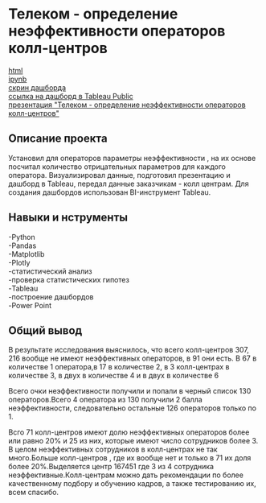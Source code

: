 # Телеком - определение неэффективности операторов колл-центров
[html](https://github.com/Eldarlakec/Portfolio/blob/main/Проект%2013/Телеком%20-%20определение%20неэффективности%20операторов%20колл-центров.html)  
[ipynb](https://github.com/Eldarlakec/Portfolio/blob/main/Проект%2013/Телеком%20-%20определение%20неэффективности%20операторов%20колл-центров.ipynb)  
[скрин дашборда](https://github.com/Eldarlakec/Portfolio/blob/main/Проект%2012/Дашборд.jpg)  
[ссылка на дашборд в Tableau Public](https://public.tableau.com/views/_16894196034480/Dashboard1?:language=en-US&publish=yes&:display_count=n&:origin=viz_share_link)  
[презентация "Телеком - определение неэффективности операторов колл-центров"](https://github.com/Eldarlakec/Portfolio/blob/main/Проект%2013/Телеком%20-%20определение%20неэффективности%20операторов%20колл-центров.pdf)


## Описание проекта
Установил для операторов параметры неэффективности , на их основе посчитал количество отрицательных параметров для каждого оператора. Визуализировал данные, подготовил презентацию и дашборд в Tableau, передал данные заказчикам - колл центрам. Для создания дашбордов использован BI-инструмент Tableau.
## Навыки и нструменты
-Python  
-Pandas  
-Matplotlib  
-Plotly  
-статистический анализ  
-проверка статистических гипотез  
-Tableau    
-построение дашбордов  
-Power Point 
## Общий вывод
В результате исследования выяснилось, что всего колл-центров 307, 216 вообще не имеют неэффективных операторов, в 91 они есть. В 67 в количестве 1 оператора,в 17 в количестве 2, в 3 колл-центрах в количестве 3, в двух в количестве 4 и в двух в количестве 6

Всего очки неэффективности получили и попали в черный список 130 операторов.Всего 4 оператора из 130 получили 2 балла неэффективности, следовательно остальные 126 операторов только по 1.

Всго 71 колл-центров имеют долю неэффективных операторов более или равно 20% и 25 из них, которые имеют число сотрудников более 3. В целом неэффективных сотрудников в колл-центрах не так много.Больше колл-центров , где их вообще нет и только в 71 их доля более 20%.Выделяется центр 167451 где 3 из 4 сотрудника неэффективные.Колл-центрам можно дать рекомендации по более качественному подбору и обучению кадров, а также тестированию их, всем спасибо.
